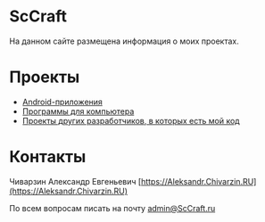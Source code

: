 # ScCraft

На данном сайте размещена информация о моих проектах.

# Проекты

* [Android-приложения](./android-app)
* [Программы для компьютера](./programs)
* [Проекты других разработчиков, в которых есть мой код](./contributed)

# Контакты

Чиварзин Александр Евгеньевич [https://Aleksandr.Chivarzin.RU](https://Aleksandr.Chivarzin.RU)

По всем вопросам писать на почту [admin@ScCraft.ru](mailto:admin@sccraft.ru)
